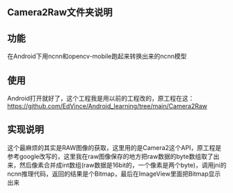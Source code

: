 ## Camera2Raw文件夹说明

## 功能
在Android下用ncnn和opencv-mobile跑起来转换出来的ncnn模型

## 使用
Android打开就好了，这个工程我是用以前的工程改的，原工程在这：
https://github.com/EdVince/Android_learning/tree/main/Camera2Raw

## 实现说明
这个最麻烦的其实是RAW图像的获取，这里用的是Camera2这个API，原工程是参考google改写的，这里我在raw图像保存的地方把raw数据的byte数组取了出来，然后像素合并成int数组(raw数据是16bit的，一个像素是两个byte)，调用jni的ncnn推理代码，返回的结果是个Bitmap，最后在ImageView里面把Bitmap显示出来